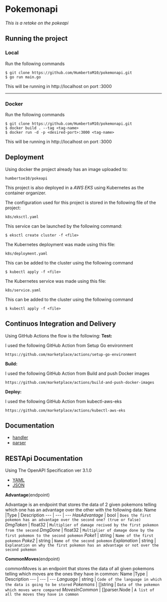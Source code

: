 # Pokemonapi
*This is a retake on the pokeapi*

## Running the project
### **Local**
Run the following commands

    $ git clone https://github.com/HumbertoM10/pokemonapi.git
    $ go run main.go

This will be running in http://localhost on port :3000

----------------------

### **Docker**
Run the following commands

    $ git clone https://github.com/HumbertoM10/pokemonapi.git
    $ docker build . --tag <tag-name>
    $ docker run -d -p <desired-port>:3000 <tag-name>

This will be running in http://localhost on port :3000

## Deployment
Using docker the project already has an image uploaded to:       

    humbertoe10/pokeapi

This project is also deployed in a *AWS EKS* using Kubernetes as the container organizer.

The configuration used for this project is stored in the following file of the project: 
    
    k8s/eksctl.yaml
This service can be launched by the following command:
    
    $ eksctl create cluster -f <file>

The Kubernetes deployment was made using this file: 
    
    k8s/deployment.yaml
This can be added to the cluster using the following command
    
    $ kubectl apply -f <file>

The Kubernetes service was made using this file: 
    
    k8s/service.yaml
This can be added to the cluster using the following command
    
    $ kubectl apply -f <file>
       
## Continuos Integration and Delivery
Using GitHub Actions the flow is the following:
**Test:**

I used the following GitHub Action from Setup Go environment
    
    https://github.com/marketplace/actions/setup-go-environment

**Build:** 

I used the following GitHub Action from Build and push Docker images


    https://github.com/marketplace/actions/build-and-push-docker-images

**Deploy:**

I used the following GitHub Action from kubectl-aws-eks


    https://github.com/marketplace/actions/kubectl-aws-eks

## Documentation
- [handler](https://github.com/HumbertoM10/pokemonapi/blob/master/documentation/handler.md)
- [parser](https://github.com/HumbertoM10/pokemonapi/blob/master/documentation/parser.md)

## RESTApi Documentation
Using The OpenAPI Specification ver 3.1.0

- [YAML](https://github.com/HumbertoM10/pokemonapi/blob/master/documentation/spec.yaml)
- [JSON](https://github.com/HumbertoM10/pokemonapi/blob/master/documentation/spec.json)


**Advantage**(endpoint)

Advantage is an endpoint that stores the data of 2 given pokemons telling which one has an advantage over the other with the following data:
Name |Type | Description
--- | --- | ---
*HasAdvantage* | bool | `Does the first pokemon has an advantage over the second one? (true or false)`
*DmgTaken* | float32 | `Multiplier of damage recived by the first pokemon from the second`
*DmgDone* | float32 | `Multiplier of damage done by the first pokemon to the second pokemon`
*Poke1* | string | `Name of the first pokemon`
*Poke2* | string | `Name of the second pokemon`
*Explanation* | string | `Explanation on why the first pokemon has an advantage or not over the second pokemon`

**CommonMoves**(endpoint)

commonMoves is an endpoint that stores the data of all given pokemons telling which moves are the ones they have in common:
Name |Type | Description
--- | --- | ---
*Language* | string | `Code of the language in which the data is going to be stored`
*Pokemons* | []string | `Data of the pokemon which moves were compared`
*MovesInCommon* | []parser.Node | `A list of all the moves they have in common`